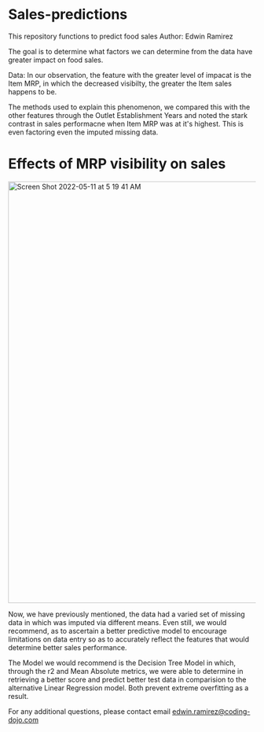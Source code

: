 # Sales-predictions
This repository functions to predict food sales
Author: Edwin Ramirez

The goal is to determine what factors we can determine from the data have greater impact on food sales.

Data:
In our observation, the feature with the greater level of impacat is the Item MRP, in which the decreased visibilty, the greater the Item sales 
happens to be.

The methods used to explain this phenomenon, we compared this with the other features through the Outlet Establishment Years and noted the 
stark contrast in sales performacne when Item MRP was at it's highest. This is even factoring even the imputed missing data.

# Effects of MRP visibility on sales
<img width="858" alt="Screen Shot 2022-05-11 at 5 19 41 AM" src="https://user-images.githubusercontent.com/99861775/167827935-fac122ef-3a6b-4f3c-9cb5-0401a5cf7c81.png">

Now, we have previously mentioned, the data had a varied set of missing data in which was imputed via different means. 
Even still, we would recommend, as to ascertain a better predictive model to encourage limitations on data entry so as to accurately reflect the 
features that would determine better sales performance. 

The Model we would recommend is the Decision Tree Model in which, through the r2 and Mean Absolute metrics, we were able to determine in retrieving a better score and predict better test data in comparision to the alternative Linear Regression model. Both prevent extreme overfitting as a result. 

For any additional questions, please contact email
edwin.ramirez@coding-dojo.com
